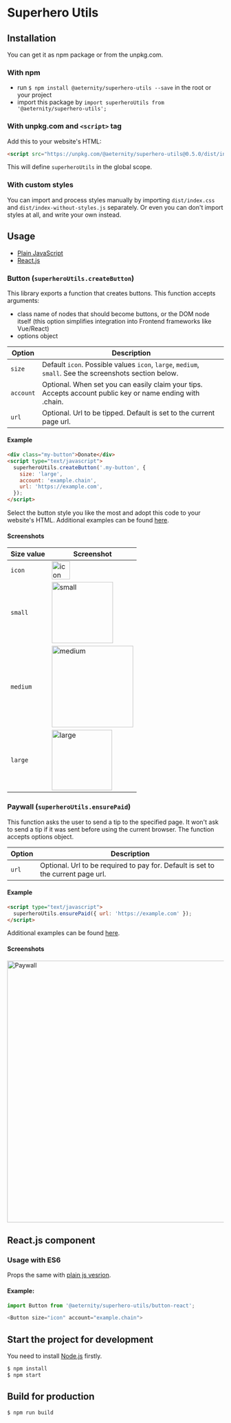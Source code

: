 # Superhero Utils

## Installation

You can get it as npm package or from the unpkg.com.

### With npm
- run `$ npm install @aeternity/superhero-utils --save` in the root or your project
- import this package by `import superheroUtils from '@aeternity/superhero-utils';`

### With unpkg.com and `<script>` tag
Add this to your website's HTML:
```html
<script src="https://unpkg.com/@aeternity/superhero-utils@0.5.0/dist/index.js"></script>
```
This will define `superheroUtils` in the global scope.

### With custom styles
You can import and process styles manually by importing `dist/index.css` and
`dist/index-without-styles.js` separately. Or even you can don't import styles at
all, and write your own instead.

## Usage

- [Plain JavaScript](#button-superheroutilscreatebutton)
- [React.js](#reactjs-component)

### Button (`superheroUtils.createButton`)
This library exports a function that creates buttons. This function accepts arguments:
- class name of nodes that should become buttons, or the DOM node itself
  (this option simplifies integration into Frontend frameworks like Vue/React)
- options object

Option | Description
--- | ---
`size` | Default `icon`. Possible values `icon`, `large`, `medium`, `small`. See the screenshots section below.
`account` | Optional. When set you can easily claim your tips. Accepts account public key or name ending with .chain.
`url` | Optional. Url to be tipped. Default is set to the current page url.

#### Example

```html
<div class="my-button">Donate</div>
<script type="text/javascript">
  superheroUtils.createButton('.my-button', {
    size: 'large',
    account: 'example.chain',
    url: 'https://example.com',
  });
</script>
```
Select the button style you like the most and adopt this code to your website's HTML.
Additional examples can be found [here](./index.html).

#### Screenshots

Size value | Screenshot
--- | ---
`icon` | <img width="42" alt="icon" src="https://user-images.githubusercontent.com/13139371/96836940-57ebae00-144e-11eb-84f8-3a25e1e5da92.png">
`small` | <img width="142" alt="small" src="https://user-images.githubusercontent.com/13139371/81780933-01259400-9500-11ea-8d84-a2624b43edec.png">
`medium` | <img width="189" alt="medium" src="https://user-images.githubusercontent.com/13139371/96836937-56ba8100-144e-11eb-9e3b-4e4c92b9bbb4.png">
`large` | <img width="140" alt="large" src="https://user-images.githubusercontent.com/13139371/81780943-0387ee00-9500-11ea-8108-2e5939821a7b.png">

### Paywall (`superheroUtils.ensurePaid`)
This function asks the user to send a tip to the specified page. It won't ask to send a
tip if it was sent before using the current browser. The function accepts options object.

Option | Description
--- | ---
`url` | Optional. Url to be required to pay for. Default is set to the current page url.

#### Example

```html
<script type="text/javascript">
  superheroUtils.ensurePaid({ url: 'https://example.com' });
</script>
```
Additional examples can be found [here](./index.html).

#### Screenshots

<img width="607" alt="Paywall" src="https://user-images.githubusercontent.com/9007851/95088220-58d0d000-072b-11eb-8cd6-57052d40765c.png">

## React.js component

### Usage with ES6

Props the same with [plain js vesrion](##button-superheroutilscreatebutton).

#### Example: 
```js
import Button from '@aeternity/superhero-utils/button-react';

<Button size="icon" account="example.chain">
```

## Start the project for development

You need to install [Node.js](https://nodejs.org/) firstly.

```sh
$ npm install
$ npm start
```

## Build for production

```sh
$ npm run build
```
